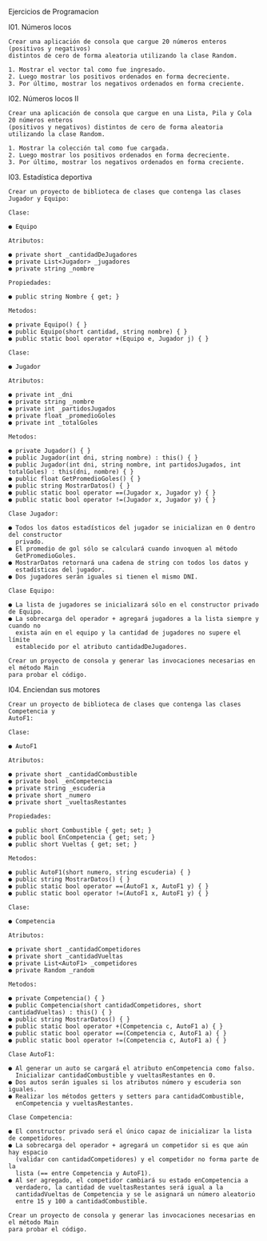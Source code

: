 Ejercicios de Programacion

I01. Números locos

	Crear una aplicación de consola que cargue 20 números enteros (positivos y negativos)
	distintos de cero de forma aleatoria utilizando la clase Random.
	
	1. Mostrar el vector tal como fue ingresado.
	2. Luego mostrar los positivos ordenados en forma decreciente.
	3. Por último, mostrar los negativos ordenados en forma creciente.

I02. Números locos II
	
	Crear una aplicación de consola que cargue en una Lista, Pila y Cola 20 números enteros
	(positivos y negativos) distintos de cero de forma aleatoria utilizando la clase Random.
	
	1. Mostrar la colección tal como fue cargada.
	2. Luego mostrar los positivos ordenados en forma decreciente.
	3. Por último, mostrar los negativos ordenados en forma creciente.

I03. Estadística deportiva

	Crear un proyecto de biblioteca de clases que contenga las clases Jugador y Equipo:

	Clase:

	● Equipo

	Atributos:

	● private short _cantidadDeJugadores
	● private List<Jugador> _jugadores
	● private string _nombre

	Propiedades:

	● public string Nombre { get; }

	Metodos:

	● private Equipo() { }
	● public Equipo(short cantidad, string nombre) { }
	● public static bool operator +(Equipo e, Jugador j) { }

	Clase:

	● Jugador

	Atributos:

	● private int _dni
	● private string _nombre
	● private int _partidosJugados
	● private float _promedioGoles
	● private int _totalGoles

	Metodos:

	● private Jugador() { }
	● public Jugador(int dni, string nombre) : this() { }
	● public Jugador(int dni, string nombre, int partidosJugados, int totalGoles) : this(dni, nombre) { }
	● public float GetPromedioGoles() { }
	● public string MostrarDatos() { }
	● public static bool operator ==(Jugador x, Jugador y) { }
	● public static bool operator !=(Jugador x, Jugador y) { }

	Clase Jugador:

	● Todos los datos estadísticos del jugador se inicializan en 0 dentro del constructor
	  privado.
	● El promedio de gol sólo se calculará cuando invoquen al método
	  GetPromedioGoles.
	● MostrarDatos retornará una cadena de string con todos los datos y
	  estadísticas del jugador.
	● Dos jugadores serán iguales si tienen el mismo DNI.

	Clase Equipo:

	● La lista de jugadores se inicializará sólo en el constructor privado de Equipo.
	● La sobrecarga del operador + agregará jugadores a la lista siempre y cuando no
	  exista aún en el equipo y la cantidad de jugadores no supere el límite
	  establecido por el atributo cantidadDeJugadores.

	Crear un proyecto de consola y generar las invocaciones necesarias en el método Main
	para probar el código.

I04. Enciendan sus motores

	Crear un proyecto de biblioteca de clases que contenga las clases Competencia y
	AutoF1:

	Clase:

	● AutoF1

	Atributos:

	● private short _cantidadCombustible
	● private bool _enCompetencia
	● private string _escuderia
	● private short _numero
	● private short _vueltasRestantes

	Propiedades:

	● public short Combustible { get; set; }
	● public bool EnCompetencia { get; set; }
	● public short Vueltas { get; set; }

	Metodos:

	● public AutoF1(short numero, string escuderia) { }
	● public string MostrarDatos() { }
	● public static bool operator ==(AutoF1 x, AutoF1 y) { }
	● public static bool operator !=(AutoF1 x, AutoF1 y) { }

	Clase:

	● Competencia

	Atributos:

	● private short _cantidadCompetidores
	● private short _cantidadVueltas
	● private List<AutoF1> _competidores
	● private Random _random

	Metodos:

	● private Competencia() { }
	● public Competencia(short cantidadCompetidores, short cantidadVueltas) : this() { }
	● public string MostrarDatos() { }
	● public static bool operator +(Competencia c, AutoF1 a) { }
	● public static bool operator ==(Competencia c, AutoF1 a) { }
	● public static bool operator !=(Competencia c, AutoF1 a) { }

	Clase AutoF1:

	● Al generar un auto se cargará el atributo enCompetencia como falso.
	  Inicializar cantidadCombustible y vueltasRestantes en 0.
	● Dos autos serán iguales si los atributos número y escuderia son iguales.
	● Realizar los métodos getters y setters para cantidadCombustible,
	  enCompetencia y vueltasRestantes.
	
	Clase Competencia:

	● El constructor privado será el único capaz de inicializar la lista de competidores.
	● La sobrecarga del operador + agregará un competidor si es que aún hay espacio
	  (validar con cantidadCompetidores) y el competidor no forma parte de la
	  lista (== entre Competencia y AutoF1).
	● Al ser agregado, el competidor cambiará su estado enCompetencia a
	  verdadero, la cantidad de vueltasRestantes será igual a la
	  cantidadVueltas de Competencia y se le asignará un número aleatorio
	  entre 15 y 100 a cantidadCombustible.

	Crear un proyecto de consola y generar las invocaciones necesarias en el método Main
	para probar el código.
